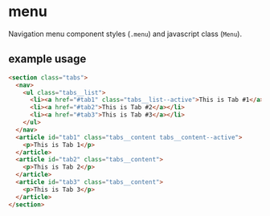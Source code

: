 # menu
Navigation menu component styles (`.menu`) and javascript class (`Menu`).

## example usage
```html
<section class="tabs">
  <nav>
    <ul class="tabs__list">
      <li><a href="#tab1" class="tabs__list--active">This is Tab #1</a></li>
      <li><a href="#tab2">This is Tab #2</a></li>
      <li><a href="#tab3">This is Tab #3</a></li>
    </ul>
  </nav>
  <article id="tab1" class="tabs__content tabs__content--active">
    <p>This is Tab 1</p>
  </article>
  <article id="tab2" class="tabs__content">
    <p>This is Tab 2</p>
  </article>
  <article id="tab3" class="tabs__content">
    <p>This is Tab 3</p>
  </article>
</section>

```
